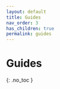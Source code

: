 ```yaml
---
layout: default
title: Guides
nav_order: 3
has_children: true
permalink: guides
---
```


# Guides
{: .no_toc }